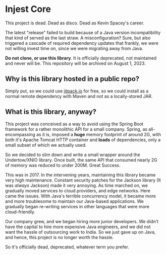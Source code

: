 # Injest Core

This project is dead. Dead as disco. Dead as Kevin Spacey's career.

The latest "release" failed to build because of a Java version incompatibility that kind of served as the last straw. A misconfiguration? Sure, but also triggered a cascade of required dependency updates that frankly, we were not willing invest time on, since we were migrating away from Java.

**Do not clone, or use this library**. It is officially deprecated, not maintained and never will be. This repository will be archived on August 1, 2023.

## Why is this library hosted in a public repo?

Simply put, so we could use [jitpack.io](jitpack.io) for free, so we could install as a normal remote dependency with Maven and not as a locally-stored JAR.

## What is this library, anyway?

This project was conceived as a way to avoid using the Spring Boot framework for a rather monolithic API for a small company. Spring, as all-encompassing as it is, imposed a **huge** memory footprint of around 2G, with both it's Apache Tomcat HTTP container and **loads** of dependencies, only a small subset of which we actually used.

So we decided to slim down and write a small wrapper around the Undertow/XNIO library. Once built, the same API that consumed nearly 2G of memory was reduced to under 200M. Great Success.

This was in 2017. In the intervening years, maintaining this library became very high maintenance. Constant security patches for the Jackson library (It was _always_ Jackson) made it very annoying. As time marched on, we gradually moved services to cloud providers, and edge networks. Here came the issues. With Java's terrible concurrency model, it became more and more troublesome to maintain our Java-based applications. We gradually began re-writing services in other languages that were more cloud-friendly. 

Our company grew, and we began hiring more junior developers. We didn't have the capital to hire more expensive Java engineers, and we did not want the hassle of outsourcing work to India. So we just gave up on Java, and hence, this project is no longer worth the hassle.

So it's officially dead, deprecated, whatever term you prefer.

